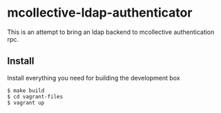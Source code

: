 # mcollective-ldap-authenticator

This is an attempt to bring an ldap backend to mcollective authentication rpc.

## Install

Install everything you need for building the development box
```
$ make build
$ cd vagrant-files
$ vagrant up
```
